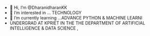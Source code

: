 - 👋 Hi, I’m @DharanidharanKK
- 👀 I’m interested in ... TECHNOLOGY
- 🌱 I’m currently learning ...ADVANCE PYTHON & MACHINE LEARNI
- UNDERGRAD AT KPRIET IN THE THE DEPARTMENT OF ARTIFICIAL INTELLIGENCE & DATA SCIENCE ,

<!---
DharanidharanKK/DharanidharanKK is a ✨ special ✨ repository because its `README.md` (this file) appears on your GitHub profile.
You can click the Preview link to take a look at your changes.
--->
